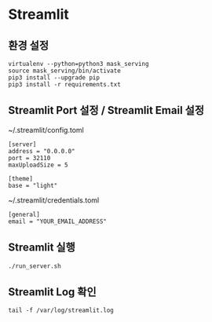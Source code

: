 # Streamlit

## 환경 설정

```
virtualenv --python=python3 mask_serving
source mask_serving/bin/activate
pip3 install --upgrade pip
pip3 install -r requirements.txt
```

## Streamlit Port 설정 / Streamlit Email 설정
~/.streamlit/config.toml
```
[server]
address = "0.0.0.0"
port = 32110
maxUploadSize = 5

[theme]
base = "light"
```

~/.streamlit/credentials.toml
```
[general]
email = "YOUR_EMAIL_ADDRESS"
```

## Streamlit 실행
```
./run_server.sh
```

## Streamlit Log 확인
```
tail -f /var/log/streamlit.log
```